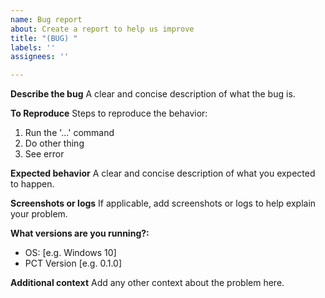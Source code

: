 ```yaml
---
name: Bug report
about: Create a report to help us improve
title: "(BUG) "
labels: ''
assignees: ''

---
```


**Describe the bug**
A clear and concise description of what the bug is.

**To Reproduce**
Steps to reproduce the behavior:
1. Run the '...' command
2. Do other thing
3. See error

**Expected behavior**
A clear and concise description of what you expected to happen.

**Screenshots or logs**
If applicable, add screenshots or logs to help explain your problem.

**What versions are you running?:**
 - OS: [e.g. Windows 10]
 - PCT Version [e.g. 0.1.0]

**Additional context**
Add any other context about the problem here.
